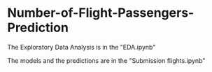 # Number-of-Flight-Passengers-Prediction
The Exploratory Data Analysis is in the "EDA.ipynb"

The models and the predictions are in the "Submission flights.ipynb"
